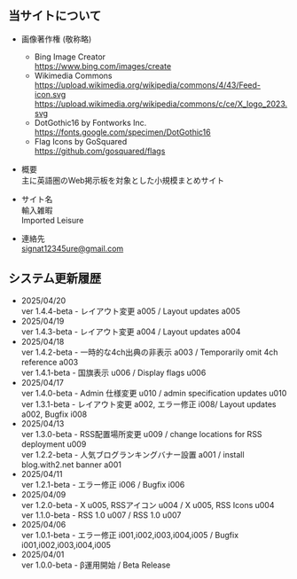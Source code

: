 
## 当サイトについて


- 画像著作権 (敬称略)  
  - Bing Image Creator  
    https://www.bing.com/images/create
  - Wikimedia Commons  
    https://upload.wikimedia.org/wikipedia/commons/4/43/Feed-icon.svg  
    https://upload.wikimedia.org/wikipedia/commons/c/ce/X_logo_2023.svg
  - DotGothic16 by Fontworks Inc.  
    https://fonts.google.com/specimen/DotGothic16
  - Flag Icons by GoSquared  
    https://github.com/gosquared/flags  


- 概要  
  主に英語圏のWeb掲示板を対象とした小規模まとめサイト
 

- サイト名  
  輸入雑暇  
  Imported Leisure  


- 連絡先  
  signat12345ure@gmail.com  


## システム更新履歴

- 2025/04/20  
  ver 1.4.4-beta - レイアウト変更 a005 / Layout updates a005
- 2025/04/19  
  ver 1.4.3-beta - レイアウト変更 a004 / Layout updates a004  
- 2025/04/18  
  ver 1.4.2-beta - 一時的な4ch出典の非表示 a003 / Temporarily omit 4ch reference a003  
  ver 1.4.1-beta - 国旗表示 u006 / Display flags u006  
- 2025/04/17  
  ver 1.4.0-beta - Admin 仕様変更 u010 / admin specification updates u010  
  ver 1.3.1-beta - レイアウト変更 a002, エラー修正 i008/ Layout updates a002, Bugfix i008  
- 2025/04/13  
  ver 1.3.0-beta - RSS配置場所変更 u009 / change locations for RSS deployment u009  
  ver 1.2.2-beta - 人気ブログランキングバナー設置 a001 / install blog.with2.net banner a001  
- 2025/04/11  
  ver 1.2.1-beta - エラー修正 i006 / Bugfix i006  
- 2025/04/09  
  ver 1.2.0-beta - X u005, RSSアイコン u004 / X u005, RSS Icons u004  
  ver 1.1.0-beta - RSS 1.0 u007 / RSS 1.0 u007
- 2025/04/06  
  ver 1.0.1-beta - エラー修正 i001,i002,i003,i004,i005 / Bugfix i001,i002,i003,i004,i005
- 2025/04/01  
  ver 1.0.0-beta - β運用開始 / Beta Release
